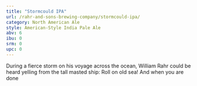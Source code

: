 ```yaml
---
title: "Stormcould IPA"
url: /rahr-and-sons-brewing-company/stormcould-ipa/
category: North American Ale
style: American-Style India Pale Ale
abv: 6
ibu: 0
srm: 0
upc: 0
---
```

During a fierce storm on his voyage across the ocean, William Rahr could be heard yelling from the tall masted ship: Roll on old sea! And when you are done
